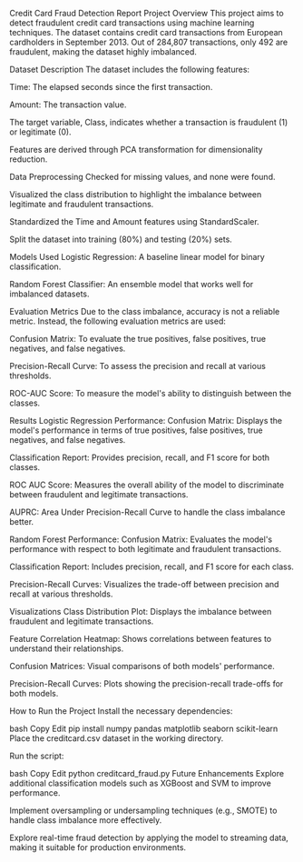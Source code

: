 Credit Card Fraud Detection Report
Project Overview
This project aims to detect fraudulent credit card transactions using machine learning techniques. The dataset contains credit card transactions from European cardholders in September 2013. Out of 284,807 transactions, only 492 are fraudulent, making the dataset highly imbalanced.

Dataset Description
The dataset includes the following features:

Time: The elapsed seconds since the first transaction.

Amount: The transaction value.

The target variable, Class, indicates whether a transaction is fraudulent (1) or legitimate (0).

Features are derived through PCA transformation for dimensionality reduction.

Data Preprocessing
Checked for missing values, and none were found.

Visualized the class distribution to highlight the imbalance between legitimate and fraudulent transactions.

Standardized the Time and Amount features using StandardScaler.

Split the dataset into training (80%) and testing (20%) sets.

Models Used
Logistic Regression: A baseline linear model for binary classification.

Random Forest Classifier: An ensemble model that works well for imbalanced datasets.

Evaluation Metrics
Due to the class imbalance, accuracy is not a reliable metric. Instead, the following evaluation metrics are used:

Confusion Matrix: To evaluate the true positives, false positives, true negatives, and false negatives.

Precision-Recall Curve: To assess the precision and recall at various thresholds.

ROC-AUC Score: To measure the model's ability to distinguish between the classes.

Results
Logistic Regression Performance:
Confusion Matrix: Displays the model's performance in terms of true positives, false positives, true negatives, and false negatives.

Classification Report: Provides precision, recall, and F1 score for both classes.

ROC AUC Score: Measures the overall ability of the model to discriminate between fraudulent and legitimate transactions.

AUPRC: Area Under Precision-Recall Curve to handle the class imbalance better.

Random Forest Performance:
Confusion Matrix: Evaluates the model's performance with respect to both legitimate and fraudulent transactions.

Classification Report: Includes precision, recall, and F1 score for each class.

Precision-Recall Curves: Visualizes the trade-off between precision and recall at various thresholds.

Visualizations
Class Distribution Plot: Displays the imbalance between fraudulent and legitimate transactions.

Feature Correlation Heatmap: Shows correlations between features to understand their relationships.

Confusion Matrices: Visual comparisons of both models' performance.

Precision-Recall Curves: Plots showing the precision-recall trade-offs for both models.

How to Run the Project
Install the necessary dependencies:

bash
Copy
Edit
pip install numpy pandas matplotlib seaborn scikit-learn
Place the creditcard.csv dataset in the working directory.

Run the script:

bash
Copy
Edit
python creditcard_fraud.py
Future Enhancements
Explore additional classification models such as XGBoost and SVM to improve performance.

Implement oversampling or undersampling techniques (e.g., SMOTE) to handle class imbalance more effectively.

Explore real-time fraud detection by applying the model to streaming data, making it suitable for production environments.

